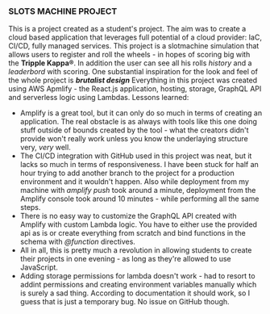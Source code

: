 ### SLOTS MACHINE PROJECT
This is a project created as a student's project. The aim was to create a cloud based application that leverages full potential of a cloud provider: IaC, CI/CD, fully managed services.
This project is a slotmachine simulation that allows users to register and roll the wheels - in hopes of scoring big with the **Tripple Kappa®**. In addition the user can see all his rolls *history* and a *leaderbord* with scoring. One substantial inspiration for the look and feel of the whole project is **_brutalist design_**
Everything in this project was created using AWS Apmlify - the React.js application, hosting, storage, GraphQL API and serverless logic using Lambdas.
Lessons learned:
- Amplify is a great tool, but it can only do so much in terms of creating an application. The real obstacle is as always with tools like this one doing stuff outside of bounds created by the tool - what the creators didn't provide won't really work unless you know the underlaying structure very, *very* well.
- The CI/CD integration with GitHub used in this project was neat, but it lacks so much in terms of responsiveness. I have been stuck for half an hour trying to add another branch to the project for a production environment and it wouldn't happen. Also while deployment from my machine with *amplify push* took around a minute, deployment from the Amplify console took around 10 minutes - while performing all the same steps.
- There is no easy way to customize the GraphQL API created with Amplify with custom Lambda logic. You have to either use the provided api as is or create everything from scratch and bind functions in the schema with *@function* directives.
- All in all, this is pretty much a revolution in allowing students to create their projects in one evening - as long as they're allowed to use JavaScript.
- Adding storage permissions for lambda doesn't work - had to resort to addint permissions and creating environment variables manually which is surely a sad thing. According to documentation it should work, so I guess that is just a temporary bug. No issue on GitHub though.